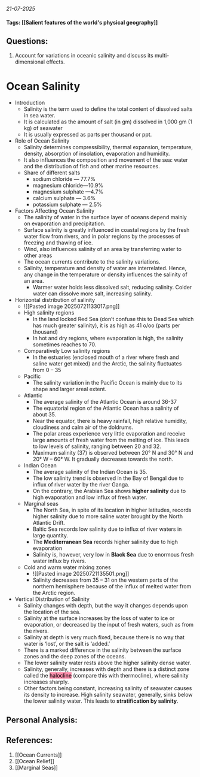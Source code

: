 *21-07-2025*
#### Tags: [[Salient features of the world's physical geography]]


## Questions:

1. Account for variations in oceanic salinity and discuss its multi-dimensional effects.

# Ocean Salinity

- Introduction
	- Salinity is the term used to define the total content of dissolved salts in sea water.
	- It is calculated as the amount of salt (in gm) dissolved in 1,000 gm (1 kg) of seawater
	- It is usually expressed as parts per thousand or ppt.
- Role of Ocean Salinity
	- Salinity determines compressibility, thermal expansion, temperature, density, absorption of insolation, evaporation and humidity.
	- It also influences the composition and movement of the sea: water and the distribution of fish and other marine resources.
	- Share of different salts
		- sodium chloride — 77.7%
		- magnesium chloride—10.9%
		- magnesium sulphate —4.7%
		- calcium sulphate — 3.6%
		- potassium sulphate — 2.5%
- Factors Affecting Ocean Salinity
	- The salinity of water in the surface layer of oceans depend mainly on evaporation and precipitation. 
	- Surface salinity is greatly influenced in coastal regions by the fresh water flow from rivers, and in polar regions by the processes of freezing and thawing of ice.
	- Wind, also influences salinity of an area by transferring water to other areas
	- The ocean currents contribute to the salinity variations.
	- Salinity, temperature and density of water are interrelated. Hence, any change in the temperature or density influences the salinity of an area.
		- Warmer water holds less dissolved salt, reducing salinity. Colder water can dissolve more salt, increasing salinity.
- Horizontal distribution of salinity
	- ![[Pasted image 20250721133017.png]]
	- High salinity regions
		- In the land locked Red Sea (don’t confuse this to Dead Sea which has much greater salinity), it is as high as 41 o/oo (parts per thousand)
		- In hot and dry regions, where evaporation is high, the salinity sometimes reaches to 70.
	- Comparatively Low salinity regions
		- In the estuaries (enclosed mouth of a river where fresh and saline water get mixed) and the Arctic, the salinity fluctuates from 0 – 35
	- Pacific
		- The salinity variation in the Pacific Ocean is mainly due to its shape and larger areal extent.
	- Atlantic
		- The average salinity of the Atlantic Ocean is around 36-37
		- The equatorial region of the Atlantic Ocean has a salinity of about 35.
		- Near the equator, there is heavy rainfall, high relative humidity, cloudiness and calm air of the doldrums.
		- The polar areas experience very little evaporation and receive large amounts of fresh water from the melting of ice. This leads to low levels of salinity, ranging between 20 and 32.
		- Maximum salinity (37) is observed between 20° N and 30° N and 20° W – 60° W. It gradually decreases towards the north.
	- Indian Ocean
		- The average salinity of the Indian Ocean is 35.
		- The low salinity trend is observed in the Bay of Bengal due to influx of river water by the river Ganga.
		- On the contrary, the Arabian Sea shows **higher salinity** due to high evaporation and low influx of fresh water.
	- Marginal seas
		- The North Sea, in spite of its location in higher latitudes, records higher salinity due to more saline water brought by the North Atlantic Drift.
		- Baltic Sea records low salinity due to influx of river waters in large quantity.
		- The **Mediterranean Sea** records higher salinity due to high evaporation
		- Salinity is, however, very low in **Black Sea** due to enormous fresh water influx by rivers.
	- Cold and warm water mixing zones
		- ![[Pasted image 20250721135501.png]]
		- Salinity decreases from 35 – 31 on the western parts of the northern hemisphere because of the influx of melted water from the Arctic region.
- Vertical Distribution of Salinity
	- Salinity changes with depth, but the way it changes depends upon the location of the sea.
	- Salinity at the surface increases by the loss of water to ice or evaporation, or decreased by the input of fresh waters, such as from the rivers.
	- Salinity at depth is very much fixed, because there is no way that water is ‘lost’, or the salt is ‘added.’ 
	- There is a marked difference in the salinity between the surface zones and the deep zones of the oceans.
	- The lower salinity water rests above the higher salinity dense water.
	- Salinity, generally, increases with depth and there is a distinct zone called the <mark style="background: #FF5582A6;">halocline</mark> (compare this with thermocline), where salinity increases sharply.
	- Other factors being constant, increasing salinity of seawater causes its density to increase. High salinity seawater, generally, sinks below the lower salinity water. This leads to **stratification by salinity**.




## Personal Analysis:


## References:

1. [[Ocean Currents]]
2. [[Ocean Relief]]
3. [[Marginal Seas]]